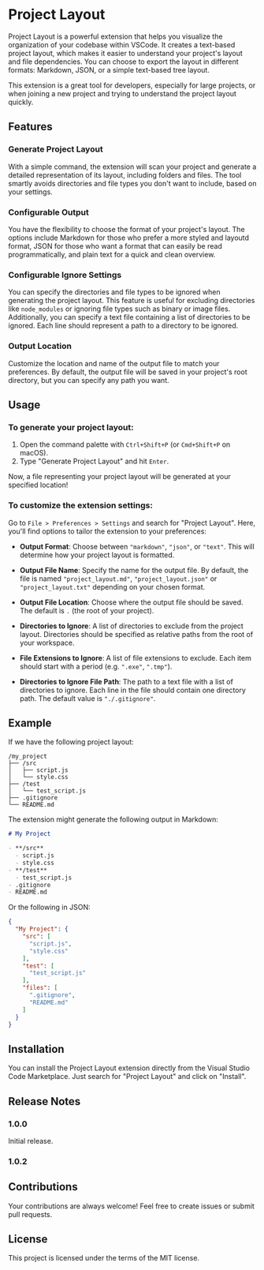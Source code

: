 # Project Layout

Project Layout is a powerful extension that helps you visualize the organization of your codebase within VSCode. It creates a text-based project layout, which makes it easier to understand your project's layout and file dependencies. You can choose to export the layout in different formats: Markdown, JSON, or a simple text-based tree layout.

This extension is a great tool for developers, especially for large projects, or when joining a new project and trying to understand the project layout quickly.

## Features

### Generate Project Layout
With a simple command, the extension will scan your project and generate a detailed representation of its layout, including folders and files. The tool smartly avoids directories and file types you don't want to include, based on your settings.

### Configurable Output
You have the flexibility to choose the format of your project's layout. The options include Markdown for those who prefer a more styled and layoutd format, JSON for those who want a format that can easily be read programmatically, and plain text for a quick and clean overview.

### Configurable Ignore Settings
You can specify the directories and file types to be ignored when generating the project layout. This feature is useful for excluding directories like `node_modules` or ignoring file types such as binary or image files. Additionally, you can specify a text file containing a list of directories to be ignored. Each line should represent a path to a directory to be ignored.

### Output Location
Customize the location and name of the output file to match your preferences. By default, the output file will be saved in your project's root directory, but you can specify any path you want.

## Usage

### To generate your project layout:
1. Open the command palette with `Ctrl+Shift+P` (or `Cmd+Shift+P` on macOS).
2. Type "Generate Project Layout" and hit `Enter`.

Now, a file representing your project layout will be generated at your specified location!

### To customize the extension settings:
Go to `File > Preferences > Settings` and search for "Project Layout". Here, you'll find options to tailor the extension to your preferences:

- **Output Format**: Choose between `"markdown"`, `"json"`, or `"text"`. This will determine how your project layout is formatted.

- **Output File Name**: Specify the name for the output file. By default, the file is named `"project_layout.md"`, `"project_layout.json"` or `"project_layout.txt"` depending on your chosen format.

- **Output File Location**: Choose where the output file should be saved. The default is `.` (the root of your project).

- **Directories to Ignore**: A list of directories to exclude from the project layout. Directories should be specified as relative paths from the root of your workspace.

- **File Extensions to Ignore**: A list of file extensions to exclude. Each item should start with a period (e.g. `".exe"`, `".tmp"`).

- **Directories to Ignore File Path**: The path to a text file with a list of directories to ignore. Each line in the file should contain one directory path. The default value is `"./.gitignore"`.

## Example
If we have the following project layout:

```
/my_project
├── /src
│   ├── script.js
│   └── style.css
├── /test
│   └── test_script.js
├── .gitignore
└── README.md
```

The extension might generate the following output in Markdown:

```md
# My Project

- **/src**
  - script.js
  - style.css
- **/test**
  - test_script.js
- .gitignore
- README.md
```

Or the following in JSON:

```json
{
  "My Project": {
    "src": [
      "script.js",
      "style.css"
    ],
    "test": [
      "test_script.js"
    ],
    "files": [
      ".gitignore",
      "README.md"
    ]
  }
}
```

## Installation

You can install the Project Layout extension directly from the Visual Studio Code Marketplace. Just search for "Project Layout" and click on "Install".

## Release Notes

### 1.0.0

Initial release.

### 1.0.2

## Contributions

Your contributions are always welcome! Feel free to create issues or submit pull requests.

## License

This project is licensed under the terms of the MIT license.
